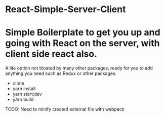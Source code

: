 # React-Simple-Server-Client

# Simple Boilerplate to get you up and going with React on the server, with client side react also.

A lite option not bloated by many other packages, ready for you to add anything you need such as Redux or other packages.

- clone
- yarn install
- yarn start:dev
- yarn build


TODO: Need to minify created external file with webpack
